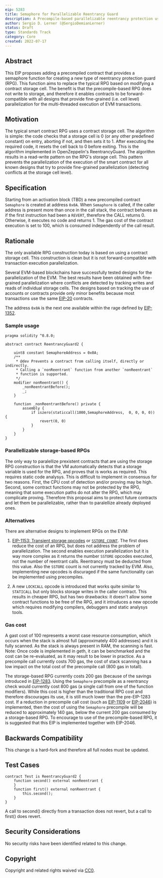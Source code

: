 ```yaml
---
eip: 5283
title: Semaphore for Parallelizable Reentrancy Guard
description: A Precompile-based parallelizable reentrancy protection using the call stack
author: Sergio D. Lerner (@SergioDemianLerner)
status: Draft
type: Standards Track
category: Core
created: 2022-07-17
---
```



## Abstract

This EIP proposes adding a precompiled contract that provides a semaphore function for creating a new type of reentrancy protection guard (RPG). This function aims to replace the typical RPG based on modifying a contract storage cell. The benefit is that the precompile-based RPG does not write to storage, and therefore it enables contracts to be forward-compatible with all designs that provide fine-grained (i.e. cell level) parallelization for the multi-threaded execution of EVM transactions. 

## Motivation

The typical smart contract RPG uses a contract storage cell. The algorithm is simple: the code checks that a storage cell is 0 (or any other predefined constant) on entry, aborting if not, and then sets it to 1. After executing the required code, it resets the cell back to 0 before exiting. This is the algorithm implemented in OpenZeppelin's ReentrancyGuard. The algorithm results in a read-write pattern on the RPG's storage cell. This pattern prevents the parallelization of the execution of the smart contract for all known designs that try to provide fine-grained parallelization (detecting conflicts at the storage cell level). 


## Specification

Starting from an activation block (TBD) a new precompiled contract `Semaphore` is created at address `0x0A`. When `Semaphore` is called, if the caller address is present more than once in the call stack, the contract behaves as if the first instruction had been a `REVERT`, therefore the CALL returns 0. Otherwise, it executes no code and returns 1. The gas cost of the contract execution is set to 100, which is consumed independently of the call result.


## Rationale

The only available RPG construction today is based on using a contract storage cell. This construction is clean but it is not forward-compatible with transaction execution parallelization.

Several EVM-based blockchains have successfully tested designs for the parallelization of the EVM. The best results have been obtained with fine-grained parallelization where conflicts are detected by tracking writes and reads of individual storage cells. The designs based on tracking the use of accounts or contracts provide only minor benefits because most transactions use the same [EIP-20](./eip-20.md) contracts.

The address `0x0A` is the next one available within the rage defined by [EIP-1352](./eip-1352).

### Sample usage

```
pragma solidity ^0.8.0;

abstract contract ReentrancyGuard2 {

    uint8 constant SemaphoreAddress = 0x0A;
    /**
     * @dev Prevents a contract from calling itself, directly or indirectly.
     * Calling a `nonReentrant` function from another `nonReentrant`
     * function is supported.      
     */
    modifier nonReentrant() {
        _nonReentrantBefore();
        _;
    }

    function _nonReentrantBefore() private {
    	assembly {
            if iszero(staticcall(1000,SemaphoreAddress,  0, 0, 0, 0)) {
                revert(0, 0)
            }
        }
    }
}
```


### Parallellizable storage-based RPGs
 
The only way to paralellize prexistent contracts that are using the storage RPG construction is that the VM automatically detects that a storage variable is used for the RPG, and proves that is works as required. This requires static code analysys. This is difficult to implement in consensus for two reasons. First, the CPU cost of detection and/or proving may be high. Second, some contract functions may not be protected by the RPG, meaning that some execution paths do not alter the RPG, which may complicate proving. Therefore this proposal aims to protect future contracts and let them be parallelizable, rather than to paralellize already deployed ones.

### Alternatives

There are alternative designs to implement RPGs on the EVM:

1.	[EIP-1153: Transient storage opcodes](https://eips.ethereum.org/EIPS/eip-1153) or [`SSTORE_COUNT`](https://github.com/ethereum/EIPs/issues/119). The first does reduce the cost of an RPG, but does not address the problem of parallelization. The second enables execution parallelization but it is way more complex as it returns the number `SSTORE` opcodes executed, not the number of reentrant calls. Reentrancy must be deducted from this value. Also the `SSTORE` count is not currently tracked by EVM. Also, implementing new opcodes is discuraged if the same functionality can be implemented using precompiles.

2. A new `LOCKCALL` opcode is introduced that works quite similar to `STATICALL` but only blocks storage writes in the caller contract. This results in cheaper RPG, but has two drawbacks: it doesn't allow some contract functions to be free of the RPG, and it intruduces a new opcode which requires modifying compilers, debuggers and static analysys tools.


### Gas cost
A gast cost of 100 represents a worst case resource consumption, which occurs when the stack is almost full (approximately 400 addresses) and it is fully scanned. As the stack is always present in RAM, the scanning is fast.  Note: Once code is implemented in geth, it can be benchmarked and the cost can be re-evaluated, as it may result to be lower in practice. As a precompile call currently costs 700 gas, the cost of stack scanning has a low impact on the total cost of the precompile call (800 gas in totall).

The storage-based RPG currently costs 200 gas (because of the savings introduced in [EIP-1283](./eip-1283.md). Using the `Semaphore` precompile as a reentrancy check would currently cost 800 gas (a single call from one of the function modifiers). While this cost is higher than the traditional RPG cost and therefore discourages its use, it is still much lower than the pre-EIP-1283 cost. If a reduction in precompile call cost (such as [EIP-1109](./eip-1109.md) or [EIP-2046](./eip-2046.md)) is implemented, then the cost of using the `Semaphore` precompile will be reduced to approximately 140 gas, below the current 200 gas consumed by a storage-based RPG. To encourage to use of the precompile-based RPG, it is suggested that this EIP is implemented together with EIP-2046.


## Backwards Compatibility
This change is a hard-fork and therefore all full nodes must be updated.

## Test Cases

```
contract Test is ReentrancyGuard2 {
    function second() external nonReentrant {
    }
    function first() external nonReentrant {
        this.second();
    }
}
```
A call to second() directly from a transaction does not revert, but a call to first() does revert.


## Security Considerations

No security risks have been identified related to this change.

## Copyright
Copyright and related rights waived via [CC0](../LICENSE.md).
